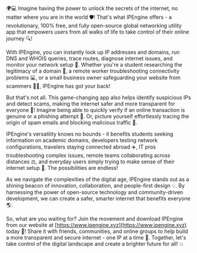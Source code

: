 🌍💻 Imagine having the power to unlock the secrets of the internet, no matter where you are in the world 🛡️! That's what IPEngine offers - a revolutionary, 100% free, and fully open-source global networking utility app that empowers users from all walks of life to take control of their online journey 🔍!

With IPEngine, you can instantly look up IP addresses and domains, run DNS and WHOIS queries, trace routes, diagnose internet issues, and monitor your network setup 📡. Whether you're a student researching the legitimacy of a domain 🤔, a remote worker troubleshooting connectivity problems 💻, or a small business owner safeguarding your website from scammers 👮‍♀️, IPEngine has got your back!

But that's not all. This game-changing app also helps identify suspicious IPs and detect scams, making the internet safer and more transparent for everyone 🚀! Imagine being able to quickly verify if an online transaction is genuine or a phishing attempt 💸. Or, picture yourself effortlessly tracing the origin of spam emails and blocking malicious traffic 📨.

IPEngine's versatility knows no bounds - it benefits students seeking information on academic domains, developers testing network configurations, travelers staying connected abroad ✈️, IT pros troubleshooting complex issues, remote teams collaborating across distances ⚖️, and everyday users simply trying to make sense of their internet setup 🤔. The possibilities are endless!

As we navigate the complexities of the digital age, IPEngine stands out as a shining beacon of innovation, collaboration, and people-first design 💡. By harnessing the power of open-source technology and community-driven development, we can create a safer, smarter internet that benefits everyone 🌎.

So, what are you waiting for? Join the movement and download IPEngine from our website at [https://www.ipengine.xyz](https://www.ipengine.xyz) today 🔴! Share it with friends, communities, and online groups to help build a more transparent and secure internet - one IP at a time 🌟. Together, let's take control of the digital landscape and create a brighter future for all! 💥